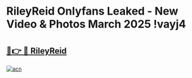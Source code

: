 # RileyReid Onlyfans Leaked - New Video & Photos March 2025 !vayj4

# <h2><a href="https://kw1gfr.iuczelnia.edu.pl?title=RileyReid&ref=vayj4">🔗👉 🔴 RileyReid</a></h2>

[![acn](https://github.com/user-attachments/assets/0f9c940e-d8b0-45ae-aac7-cd30a18b3e1c)](https://kw1gfr.iuczelnia.edu.pl?title=RileyReid&ref=vayj4)

